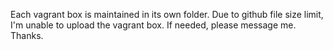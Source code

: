 Each vagrant box is maintained in its own folder.
Due to github file size limit, I'm unable to upload the vagrant box. If needed, please message me. Thanks.
